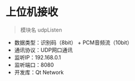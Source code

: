 # 上位机接收

> 模块名 udpListen

- 数据类型：识别码（8bit） + PCM音频流（10bit）
- 通讯协议：UDP网口通讯
- 监听IP：192.168.0.1
- 监听端口：8080
- 开发库：Qt Network
